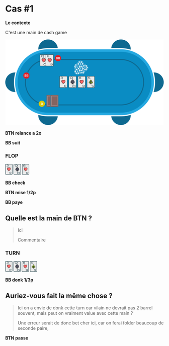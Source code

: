 # Cas #1

**Le contexte**

C'est une main de cash game

![](../img/pkr/2018-07-30-donk-turn.svg)

**BTN relance a 2x**

**BB suit**

### FLOP
<img src="../img/pkr/2018-07-30-donk-turn-flop.png" width="15%" height="15%" />

**BB check**

**BTN mise 1/2p**

**BB paye**

## Quelle est la main de BTN ?
> Ici 
>
> Commentaire

### TURN
<img src="../img/pkr/2018-07-30-donk-turn-turn.png" width="20%" height="20%" />

**BB donk 1/3p**

## Auriez-vous fait la même chose ?
> Ici on a envie de donk cette turn car vilain ne devrait pas 2 barrel souvent, mais peut on vraiment value avec cette main ?
> 
> Une erreur serait de donc bet cher ici, car on ferai folder beaucoup de seconde paire, 

**BTN passe**
<!--stackedit_data:
eyJoaXN0b3J5IjpbMTM4MzcwMzY2LC0xNDk3OTE1NTE2LDIwMD
cxMDA3ODMsLTEyNjk1OTk2OTAsNDA5Njg3NzE5LDY4MTQ5NDQ2
MSwtMzM5NjEwODY1LC04MjA2NDYxNTksNTU2NDgxMTc1XX0=
-->